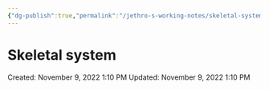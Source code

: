 ```yaml
---
{"dg-publish":true,"permalink":"/jethro-s-working-notes/skeletal-system/","dgPassFrontmatter":true}
---
```



# Skeletal system

Created: November 9, 2022 1:10 PM
Updated: November 9, 2022 1:10 PM